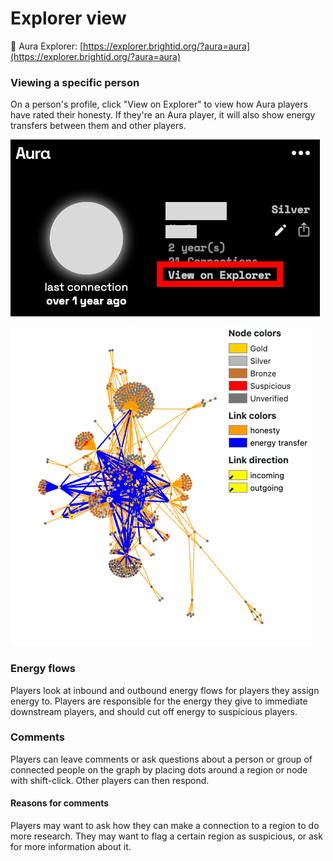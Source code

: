 # Explorer view

:link: Aura Explorer: [https://explorer.brightid.org/?aura=aura](https://explorer.brightid.org/?aura=aura)

### Viewing a specific person

On a person's profile, click "View on Explorer" to view how Aura players have rated their honesty. If they're an Aura player, it will also show energy transfers between them and other players.

![](../../.gitbook/assets/explorer-link.png)

![](../../.gitbook/assets/explorer-and-key.png)

### Energy flows

Players look at inbound and outbound energy flows for players they assign energy to. Players are responsible for the energy they give to immediate downstream players, and should cut off energy to suspicious players.

### Comments

Players can leave comments or ask questions about a person or group of connected people on the graph by placing dots around a region or node with shift-click.  Other players can then respond.

#### Reasons for comments

Players may want to ask how they can make a connection to a region to do more research.  They may want to flag a certain region as suspicious, or ask for more information about it.
